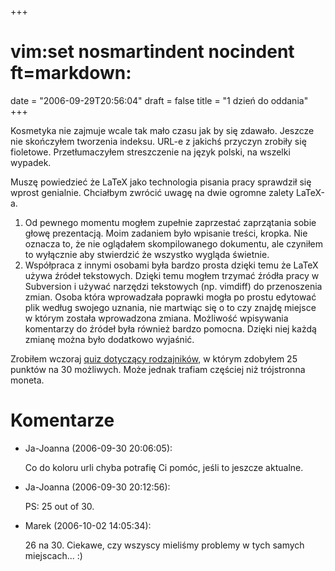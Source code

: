 +++
# vim:set nosmartindent nocindent ft=markdown:
date = "2006-09-29T20:56:04"
draft = false
title = "1 dzień do oddania"
+++

Kosmetyka nie zajmuje wcale tak mało czasu jak by się zdawało. Jeszcze nie
skończyłem tworzenia indeksu. URL-e z jakichś przyczyn zrobiły się fioletowe.
Przetłumaczyłem streszczenie na język polski, na wszelki wypadek.

Muszę powiedzieć że LaTeX jako technologia pisania pracy sprawdził się wprost
genialnie. Chciałbym zwrócić uwagę na dwie ogromne zalety LaTeX-a.

  1. Od pewnego momentu mogłem zupełnie zaprzestać zaprzątania sobie głowę
     prezentacją. Moim zadaniem było wpisanie treści, kropka. Nie oznacza to, że
     nie oglądałem skompilowanego dokumentu, ale czyniłem to wyłącznie aby
     stwierdzić że wszystko wygląda świetnie.
  2. Współpraca z innymi osobami była bardzo prosta dzięki temu że LaTeX używa
     źródeł tekstowych. Dzięki temu mogłem trzymać źródła pracy w Subversion
     i używać narzędzi tekstowych (np. vimdiff) do przenoszenia zmian. Osoba
     która wprowadzała poprawki mogła po prostu edytować plik według swojego
     uznania, nie martwiąc się o to czy znajdę miejsce w którym została
     wprowadzona zmiana. Możliwość wpisywania komentarzy do źródeł była również
     bardzo pomocna. Dzięki niej każdą zmianę można było dodatkowo wyjaśnić.

Zrobiłem wczoraj [quiz dotyczący
rodzajników](http://esl.about.com/library/quiz/bl_articles1.htm), w którym
zdobyłem 25 punktów na 30 możliwych. Może jednak trafiam częściej niż
trójstronna moneta.

# Komentarze

* Ja-Joanna (2006-09-30 20:06:05): <p>Co do koloru urli chyba potrafię Ci pomóc,
  jeśli to jeszcze aktualne.</p>
* Ja-Joanna (2006-09-30 20:12:56): <p>PS: 25 out of 30.</p>
* Marek (2006-10-02 14:05:34): <p>26 na 30. Ciekawe, czy wszyscy mieliśmy
  problemy w tych samych miejscach... :)</p>
